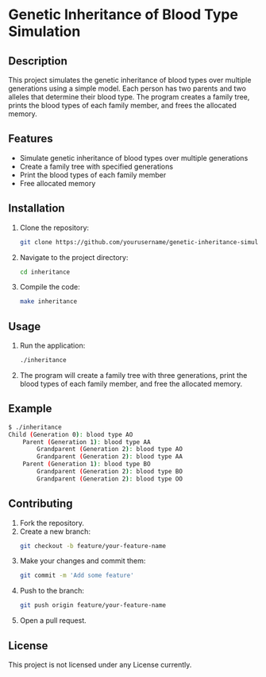 # Genetic Inheritance of Blood Type Simulation

## Description
This project simulates the genetic inheritance of blood types over multiple generations using a simple model. Each person has two parents and two alleles that determine their blood type. The program creates a family tree, prints the blood types of each family member, and frees the allocated memory.

## Features
- Simulate genetic inheritance of blood types over multiple generations
- Create a family tree with specified generations
- Print the blood types of each family member
- Free allocated memory

## Installation
1. Clone the repository:
   ```bash
   git clone https://github.com/yourusername/genetic-inheritance-simulator.git
   ```
2. Navigate to the project directory:
   ```bash
   cd inheritance
   ```
3. Compile the code:
   ```bash
   make inheritance
   ```

## Usage
1. Run the application:
   ```bash
   ./inheritance
   ```
2. The program will create a family tree with three generations, print the blood types of each family member, and free the allocated memory.

## Example
```bash
$ ./inheritance
Child (Generation 0): blood type AO
    Parent (Generation 1): blood type AA
        Grandparent (Generation 2): blood type AO
        Grandparent (Generation 2): blood type AA
    Parent (Generation 1): blood type BO
        Grandparent (Generation 2): blood type BO
        Grandparent (Generation 2): blood type OO
```

## Contributing
1. Fork the repository.
2. Create a new branch:
   ```bash
   git checkout -b feature/your-feature-name
   ```
3. Make your changes and commit them:
   ```bash
   git commit -m 'Add some feature'
   ```
4. Push to the branch:
   ```bash
   git push origin feature/your-feature-name
   ```
5. Open a pull request.

## License
This project is not licensed under any License currently. 
